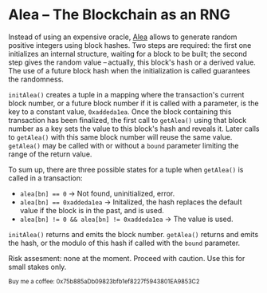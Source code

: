 # Alea – The Blockchain as an RNG

Instead of using an expensive oracle, [Alea](https://en.wiktionary.org/wiki/alea#Latin) allows to generate random positive integers using block hashes. Two steps are required: the first one initializes an internal structure, waiting for a block to be built; the second step gives the random value – actually, this block's hash or a derived value. The use of a future block hash when the initialization is called guarantees the randomness.

`initAlea()` creates a tuple in a mapping where the transaction's current block number, or a future block number if it is called with a parameter, is the key to a constant value, `0xaddeda1ea`. Once the block containing this transaction has been finalized, the first call to `getAlea()` using that block number as a key sets the value to this block's hash and reveals it. Later calls to `getAlea()` with this same block number will reuse the same value. `getAlea()` may be called with or without a `bound` parameter limiting the range of the return value. 

To sum up, there are three possible states for a tuple when `getAlea()` is called in a transaction:
- `alea[bn] == 0` → Not found, uninitialized, error.
- `alea[bn] == 0xaddeda1ea` → Initalized, the hash replaces the default value if the block is in the past, and is used.
- `alea[bn] != 0 && alea[bn] != 0xaddeda1ea` → The value is used.

`initAlea()` returns and emits the block number. `getAlea()` returns and emits the hash, or the modulo of this hash if called with the `bound` parameter.

Risk assesment: none at the moment. Proceed with caution. Use this for small stakes only. 

<sub>Buy me a coffee: 0x75b885aDb09823bfb1ef8227f5943801EA9853C2</sub>
